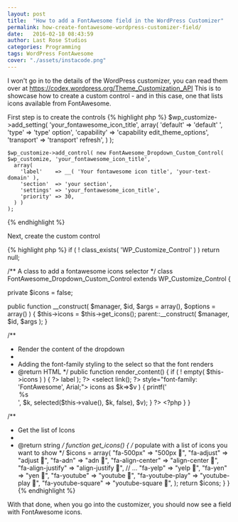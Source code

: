 ```yaml
---
layout: post
title:  "How to add a FontAwesome field in the WordPress Customizer"
permalink: how-create-fontawesome-wordpress-customizer-field/
date:   2016-02-18 08:43:59
author: Last Rose Studios
categories: Programming
tags: WordPress FontAwesome
cover: "./assets/instacode.png"
---
```



I won't go in to the details of the WordPress customizer, you can read them over at https://codex.wordpress.org/Theme_Customization_API
This is to showcase how to create a custom control - and in this case, one that lists icons available from FontAwesome.

First step is to create the controls
{% highlight php %}
    $wp_customize->add_setting( 'your_fontawesome_icon_title',
      array(
        'default'    => 'default'   ',
        'type'       => 'type'      option',
        'capability' => 'capability edit_theme_options',
        'transport'  => 'transport' refresh',
      )
    );

    $wp_customize->add_control( new FontAwesome_Dropdown_Custom_Control( $wp_customize, 'your_fontawesome_icon_title', 
      array(
        'label'    => __( 'Your fontawesome icon title', 'your-text-domain' ),
        'section'  => 'your section',
        'settings' => 'your_fontawesome_icon_title',
        'priority' => 30,
      ) )
    );
{% endhighlight %}

Next, create the custom control

{% highlight php %}
if ( ! class_exists( 'WP_Customize_Control' ) )
  return null;

/** A class to add a fontawesome icons selector */
class FontAwesome_Dropdown_Custom_Control extends WP_Customize_Control
{

  private $icons = false;

  public function __construct( $manager, $id, $args = array(), $options = array() ) {
    $this->icons = $this->get_icons();
    parent::__construct( $manager, $id, $args );
  }

  /**
   * Render the content of the dropdown
   *
   * Adding the font-family styling to the select so that the font renders 
   * @return HTML
   */
  public function render_content() {
    if ( ! empty( $this->icons ) ) { ?>
      <label>
        <span class="customize-category-select-control"><?php echo esc_html( $this->label ); ?></span>
        <select <?php $this->link(); ?> style="font-family: 'FontAwesome', Arial;">
          <?php
            foreach ( $this->icons as $k=>$v ) {
              printf('<option value="%s" %s>%s</option>', $k, selected($this->value(), $k, false), $v);
            }
          ?>
        </select>
      </label>
    <?php }
  }

  /** 
   * Get the list of Icons 
   *
   * @return string
   */
  function get_icons() {
    /* populate with a list of icons you want to show */
	  $icons = array(
	    "fa-500px" => "500px &#xf26e;",
	    "fa-adjust" => "adjust &#xf042;",
	    "fa-adn" => "adn &#xf170;",
	    "fa-align-center" => "align-center &#xf037;",
	    "fa-align-justify" => "align-justify &#xf039;",
        // ...
	    "fa-yelp" => "yelp &#xf1e9;",
	    "fa-yen" => "yen &#xf157;",
	    "fa-youtube" => "youtube &#xf167;",
	    "fa-youtube-play" => "youtube-play &#xf16a;",
	    "fa-youtube-square" => "youtube-square &#xf166;",
	  );
		return $icons;
	}
}
{% endhighlight %}

With that done, when you go into the customizer, you should now see a field with FontAwesome icons. 